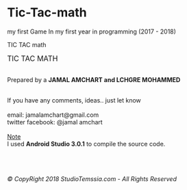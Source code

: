 # Tic-Tac-math
my first Game  In my first year in programming (2017 - 2018)

TIC TAC math
  
<html>
       <big>TIC TAC MATH</big><br></br>
       <p>Prepared by a <b> JAMAL AMCHART and LCHGRE MOHAMMED </b><br></br></p>
       If you have any comments, ideas.. just let know<br></br>
       email:  jamalamchart@gmail.com<br>
       twitter  facebook:  @jamal amchart</br><br>
       <u>Note</u></br>
       I used <b>Android Studio 3.0.1</b> to compile the source code.<br></br><br></br>
       <p><i>© CopyRight 2018 StudioTemssia.com - All Rights Reserved</i></p>
</html>
